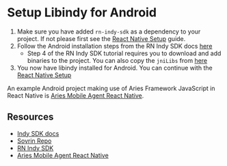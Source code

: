 # Setup Libindy for Android

1. Make sure you have added `rn-indy-sdk` as a dependency to your project. If not please first see the [React Native Setup](../setup-react-native.md) guide.
2. Follow the Android installation steps from the RN Indy SDK docs [here](https://github.com/AbsaOSS/rn-indy-sdk#android)
   - Step 4 of the RN Indy SDK tutorial requires you to download and add binaries to the project. You can also copy the `jniLibs` from [here](https://github.com/hyperledger/aries-mobile-agent-react-native/tree/main/android/app/src/main)
3. You now have libindy installed for Android. You can continue with the [React Native Setup](./../setup-react-native.md)

An example Android project making use of Aries Framework JavaScript in React Native is [Aries Mobile Agent React Native](https://github.com/hyperledger/aries-mobile-agent-react-native).

## Resources

- [Indy SDK docs](https://github.com/hyperledger/indy-sdk#android)
- [Sovrin Repo](https://repo.sovrin.org/android/libindy/stable/)
- [RN Indy SDK](https://github.com/AbsaOSS/rn-indy-sdk#android)
- [Aries Mobile Agent React Native](https://github.com/hyperledger/aries-mobile-agent-react-native)
